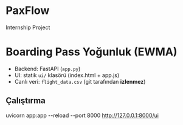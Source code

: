# PaxFlow
Internship Project 

# Boarding Pass Yoğunluk (EWMA)

- Backend: FastAPI (`app.py`)
- UI: statik `ui/` klasörü (index.html + app.js)
- Canlı veri: `flight_data.csv` (git tarafından **izlenmez**)

## Çalıştırma
uvicorn app:app --reload --port 8000
http://127.0.0.1:8000/ui


